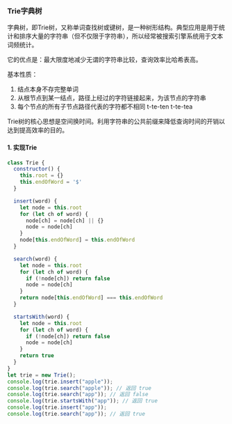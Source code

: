 ### Trie字典树
字典树，即Trie树，又称单词查找树或键树，是一种树形结构。典型应用是用于统计和排序大量的字符串（但不仅限于字符串），所以经常被搜索引擎系统用于文本词频统计。

它的优点是：最大限度地减少无谓的字符串比较，查询效率比哈希表高。

基本性质：
1. 结点本身不存完整单词
2. 从根节点到某一结点，路径上经过的字符链接起来，为该节点的字符串
3. 每个节点的所有子节点路径代表的字符都不相同
t-te-ten
t-te-tea

Trie树的核心思想是空间换时间。利用字符串的公共前缀来降低查询时间的开销以达到提高效率的目的。


#### 1. 实现Trie
```js
class Trie {
  constructor() {
    this.root = {}
    this.endOfWord = '$'
  }

  insert(word) {
    let node = this.root
    for (let ch of word) {
      node[ch] = node[ch] || {}
      node = node[ch]
    }
    node[this.endOfWord] = this.endOfWord
  }

  search(word) {
    let node = this.root
    for (let ch of word) {
      if (!node[ch]) return false
      node = node[ch]
    }
    return node[this.endOfWord] === this.endOfWord
  }

  startsWith(word) {
    let node = this.root
    for (let ch of word) {
      if (!node[ch]) return false
      node = node[ch]
    }
    return true
  }
}
let trie = new Trie();
console.log(trie.insert("apple"));
console.log(trie.search("apple")); // 返回 true
console.log(trie.search("app")); // 返回 false
console.log(trie.startsWith("app")); // 返回 true
console.log(trie.insert("app"));
console.log(trie.search("app")); // 返回 true
```